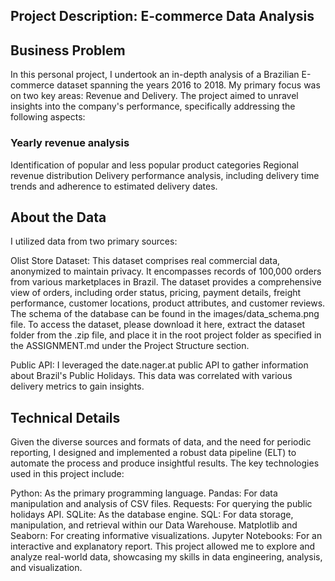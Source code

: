 ## Project Description: E-commerce Data Analysis

## Business Problem

In this personal project, I undertook an in-depth analysis of a Brazilian E-commerce dataset spanning the years 2016 to 2018. My primary focus was on two key areas: Revenue and Delivery. The project aimed to unravel insights into the company's performance, specifically addressing the following aspects:

### Yearly revenue analysis
Identification of popular and less popular product categories
Regional revenue distribution
Delivery performance analysis, including delivery time trends and adherence to estimated delivery dates.

## About the Data

I utilized data from two primary sources:

Olist Store Dataset: This dataset comprises real commercial data, anonymized to maintain privacy. It encompasses records of 100,000 orders from various marketplaces in Brazil. The dataset provides a comprehensive view of orders, including order status, pricing, payment details, freight performance, customer locations, product attributes, and customer reviews. The schema of the database can be found in the images/data_schema.png file. To access the dataset, please download it here, extract the dataset folder from the .zip file, and place it in the root project folder as specified in the ASSIGNMENT.md under the Project Structure section.

Public API: I leveraged the date.nager.at public API to gather information about Brazil's Public Holidays. This data was correlated with various delivery metrics to gain insights.

## Technical Details

Given the diverse sources and formats of data, and the need for periodic reporting, I designed and implemented a robust data pipeline (ELT) to automate the process and produce insightful results. The key technologies used in this project include:

Python: As the primary programming language.
Pandas: For data manipulation and analysis of CSV files.
Requests: For querying the public holidays API.
SQLite: As the database engine.
SQL: For data storage, manipulation, and retrieval within our Data Warehouse.
Matplotlib and Seaborn: For creating informative visualizations.
Jupyter Notebooks: For an interactive and explanatory report.
This project allowed me to explore and analyze real-world data, showcasing my skills in data engineering, analysis, and visualization.

